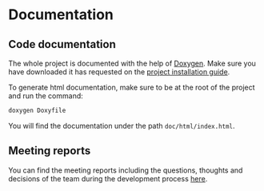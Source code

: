 # Documentation


## Code documentation

The whole project is documented with the help of [Doxygen](https://www.doxygen.nl/). Make sure you have downloaded it has requested on the [project installation guide](../README.md#installation).

To generate html documentation, make sure to be at the root of the project and run the command:
```bash
doxygen Doxyfile
```

You will  find the documentation under the path ```doc/html/index.html```.


## Meeting reports

You can find the meeting reports including the questions, thoughts and decisions of the team during the development process [here](https://www.notion.so/tprigent/R-unions-42e58a74fede4d63925df84175f1c9d7).
